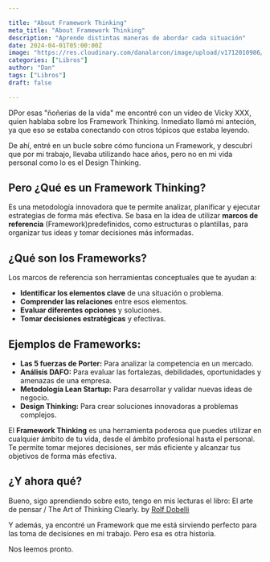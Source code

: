 ```yaml
---

title: "About Framework Thinking"
meta_title: "About Framework Thinking"
description: "Aprende distintas maneras de abordar cada situación"
date: 2024-04-01T05:00:00Z
image: "https://res.cloudinary.com/danalarcon/image/upload/v1712010986/Framework-thinking_ditj1s.png"
categories: ["Libros"]
author: "Dan"
tags: ["Libros"]
draft: false

---
```


DPor esas "ñoñerias de la vida" me encontré con un video de Vicky XXX, quien hablaba sobre los Framework Thinking. Inmediato llamó mi anteción, ya que eso se estaba conectando con otros tópicos que estaba leyendo.

De ahí, entré en un bucle sobre cómo funciona un Framework, y descubrí que por mi trabajo, llevaba utilizando hace años, pero no en mi vida personal como lo es el Design Thinking.

## Pero ¿Qué es un Framework Thinking? 

Es una metodología innovadora que te permite analizar, planificar y ejecutar estrategias de forma más efectiva. Se basa en la idea de utilizar **marcos de referencia** (Framework)predefinidos, como estructuras o plantillas, para organizar tus ideas y tomar decisiones más informadas.

## **¿Qué son los Frameworks?**

Los marcos de referencia son herramientas conceptuales que te ayudan a:

- **Identificar los elementos clave** de una situación o problema.
- **Comprender las relaciones** entre esos elementos.
- **Evaluar diferentes opciones** y soluciones.
- **Tomar decisiones estratégicas** y efectivas.

## **Ejemplos de Frameworks:**

- **Las 5 fuerzas de Porter:** Para analizar la competencia en un mercado.
- **Análisis DAFO:** Para evaluar las fortalezas, debilidades, oportunidades y amenazas de una empresa.
- **Metodología Lean Startup:** Para desarrollar y validar nuevas ideas de negocio.
- **Design Thinking:** Para crear soluciones innovadoras a problemas complejos.

El **Framework Thinking** es una herramienta poderosa que puedes utilizar en cualquier ámbito de tu vida, desde el ámbito profesional hasta el personal. Te permite tomar mejores decisiones, ser más eficiente y alcanzar tus objetivos de forma más efectiva.

## ¿Y ahora qué?

Bueno, sigo aprendiendo sobre esto, tengo en mis lecturas el libro: El arte de pensar / The Art of Thinking Clearly. by [Rolf Dobelli](https://www.amazon.com/-/es/Rolf-Dobelli/e/B00960Q27A/ref=dp_byline_cont_book_1)

Y además, ya encontré un Framework que me está sirviendo perfecto para las toma de decisiones en mi trabajo. Pero esa es otra historia.

Nos leemos pronto. 
